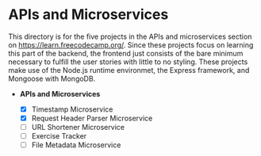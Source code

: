 # APIs and Microservices

This directory is for the five projects in the APIs and microservices section on https://learn.freecodecamp.org/. Since these projects focus on learning this part of the backend, the frontend just consists of the bare minimum necessary to fulfill the user stories with little to no styling. These projects make use of the Node.js runtime environmet, the Express framework, and Mongoose with MongoDB.

-   **APIs and Microservices**

    -   [x] Timestamp Microservice
    -   [x] Request Header Parser Microservice
    -   [ ] URL Shortener Microservice
    -   [ ] Exercise Tracker
    -   [ ] File Metadata Microservice
